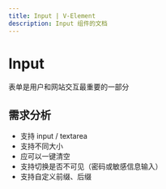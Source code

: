 ```yaml
---
title: Input | V-Element
description: Input 组件的文档
---
```


# Input

表单是用户和网站交互最重要的一部分

## 需求分析

- 支持 input / textarea
- 支持不同大小
- 应可以一键清空
- 支持切换是否不可见（密码或敏感信息输入）
- 支持自定义前缀、后缀